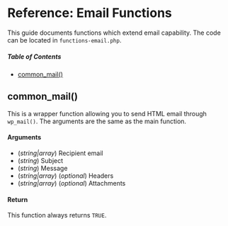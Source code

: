 # Reference: Email Functions

This guide documents functions which extend email capability. The code can be located in `functions-email.php`.



##### Table of Contents

 * [common_mail()](#common_mail)



## common_mail()

This is a wrapper function allowing you to send HTML email through `wp_mail()`. The arguments are the same as the main function.

#### Arguments

 * (*string|array*) Recipient email
 * (*string*) Subject
 * (*string*) Message
 * (*string|array*) (*optional*) Headers
 * (*string|array*) (*optional*) Attachments

#### Return

This function always returns `TRUE`.